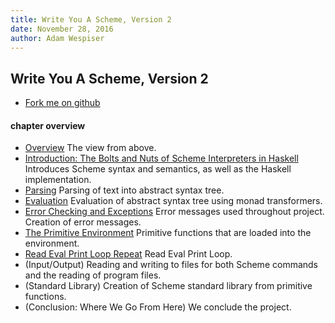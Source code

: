 ```yaml
---
title: Write You A Scheme, Version 2
date: November 28, 2016
author: Adam Wespiser
---
```


## Write You A Scheme, Version 2

* [Fork me on github](https://github.com/write-you-a-scheme-v2/scheme)    

#### chapter overview
* [Overview](../wyas/00_overview.html) The view from above.     
* [Introduction: The Bolts and Nuts of Scheme Interpreters in Haskell](../wyas/01_introduction.html)  Introduces Scheme syntax and semantics, as well as the Haskell implementation.    
* [Parsing](../wyas/02_parsing.html) Parsing of text into abstract syntax tree.    
* [Evaluation](../wyas/03_evaluation.html) Evaluation of abstract syntax tree using monad transformers.       
* [Error Checking and Exceptions](../wyas/04_errors.html) Error messages used throughout project. Creation of error messages.    
* [The Primitive Environment](../wyas/05_primitives.html) Primitive functions that are loaded into the environment.    
* [Read Eval Print Loop Repeat](../wyas/06_repl.html) Read Eval Print Loop.   
* (Input/Output) Reading and writing to files for both Scheme commands and the reading of program files.    
* (Standard Library) Creation of Scheme standard library from primitive functions.    
* (Conclusion: Where We Go From Here) We conclude the project.  
